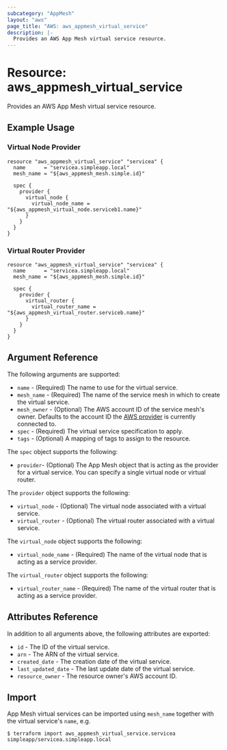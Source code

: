 ```yaml
---
subcategory: "AppMesh"
layout: "aws"
page_title: "AWS: aws_appmesh_virtual_service"
description: |-
  Provides an AWS App Mesh virtual service resource.
---
```


# Resource: aws_appmesh_virtual_service

Provides an AWS App Mesh virtual service resource.

## Example Usage

### Virtual Node Provider

```hcl
resource "aws_appmesh_virtual_service" "servicea" {
  name      = "servicea.simpleapp.local"
  mesh_name = "${aws_appmesh_mesh.simple.id}"

  spec {
    provider {
      virtual_node {
        virtual_node_name = "${aws_appmesh_virtual_node.serviceb1.name}"
      }
    }
  }
}
```

### Virtual Router Provider

```hcl
resource "aws_appmesh_virtual_service" "servicea" {
  name      = "servicea.simpleapp.local"
  mesh_name = "${aws_appmesh_mesh.simple.id}"

  spec {
    provider {
      virtual_router {
        virtual_router_name = "${aws_appmesh_virtual_router.serviceb.name}"
      }
    }
  }
}
```

## Argument Reference

The following arguments are supported:

* `name` - (Required) The name to use for the virtual service.
* `mesh_name` - (Required) The name of the service mesh in which to create the virtual service.
* `mesh_owner` - (Optional) The AWS account ID of the service mesh's owner. Defaults to the account ID the [AWS provider][1] is currently connected to.
* `spec` - (Required) The virtual service specification to apply.
* `tags` - (Optional) A mapping of tags to assign to the resource.

The `spec` object supports the following:

* `provider`- (Optional) The App Mesh object that is acting as the provider for a virtual service. You can specify a single virtual node or virtual router.

The `provider` object supports the following:

* `virtual_node` - (Optional) The virtual node associated with a virtual service.
* `virtual_router` - (Optional) The virtual router associated with a virtual service.

The `virtual_node` object supports the following:

* `virtual_node_name` - (Required) The name of the virtual node that is acting as a service provider.

The `virtual_router` object supports the following:

* `virtual_router_name` - (Required) The name of the virtual router that is acting as a service provider.

## Attributes Reference

In addition to all arguments above, the following attributes are exported:

* `id` - The ID of the virtual service.
* `arn` - The ARN of the virtual service.
* `created_date` - The creation date of the virtual service.
* `last_updated_date` - The last update date of the virtual service.
* `resource_owner` - The resource owner's AWS account ID.

## Import

App Mesh virtual services can be imported using `mesh_name` together with the virtual service's `name`,
e.g.

```
$ terraform import aws_appmesh_virtual_service.servicea simpleapp/servicea.simpleapp.local
```

[1]: /docs/providers/aws/index.html
